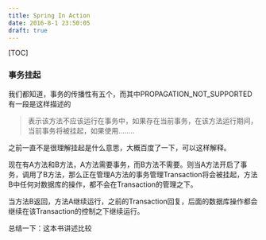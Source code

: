 ```yaml
---
title: Spring In Action
date: 2016-8-1 23:50:05
draft: true
---
```


[TOC]
### 事务挂起

我们都知道，事务的传播性有五个，而其中PROPAGATION_NOT_SUPPORTED有一段是这样描述的

> 表示该方法不应该运行在事务中，如果存在当前事务，在该方法运行期间，当前事务将被挂起，如果使用........

之前一直不是很理解挂起是什么意思，大概百度了一下，可以这样解释。

现在有A方法和B方法，A方法需要事务，而B方法不需要。则当A方法开启了事务，调用了B方法，那么正在管理A方法的事务管理Transaction将会被挂起，方法B中任何对数据库的操作，都不会在Transaction的管理之下。

当方法B返回，方法A继续运行，之前的Transaction回复，后面的数据库操作都会继续在该Transaction的控制之下继续运行。


总结一下：这本书讲述比较

